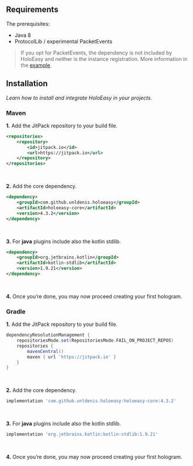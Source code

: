 ## Requirements

The prerequisites:
- Java 8
- ProtocolLib / experimental PacketEvents

> If you opt for PacketEvents, the dependency is not included by HoloEasy and neither is the instance registration.
More information in the [example](https://github.com/unldenis/holoeasy/tree/master/holoeasy-example-packetevents).

## Installation

*Learn how to install and integrate HoloEasy in your projects.*

### Maven

**1.** Add the JitPack repository to your build file.

```xml
<repositories>
    <repository>
        <id>jitpack.io</id>
        <url>https://jitpack.io</url>
    </repository>
</repositories>
```

<br />

**2.** Add the core dependency.

```xml
<dependency>
    <groupId>com.github.unldenis.holoeasy</groupId>
    <artifactId>holoeasy-core</artifactId>
    <version>4.3.2</version>
</dependency>
```

<br />

**3.** For  **java** plugins include also the kotlin stdlib.

```xml
<dependency>
    <groupId>org.jetbrains.kotlin</groupId>
    <artifactId>kotlin-stdlib</artifactId>
    <version>1.9.21</version>
</dependency>
```

<br />

**4.** Once you’re done, you may now proceed creating your first hologram.

### Gradle

**1.** Add the JitPack repository to your build file.

```groovy
dependencyResolutionManagement {
    repositoriesMode.set(RepositoriesMode.FAIL_ON_PROJECT_REPOS)
    repositories {
        mavenCentral()
        maven { url 'https://jitpack.io' }
    }
}
```

<br />

**2.** Add the core dependency.

```groovy
implementation 'com.github.unldenis.holoeasy:holoeasy-core:4.3.2'
```

<br />

**3.** For **java** plugins include also the kotlin stdlib.

```groovy
implementation 'org.jetbrains.kotlin:kotlin-stdlib:1.9.21'
```

<br />

**4.** Once you’re done, you may now proceed creating your first hologram.